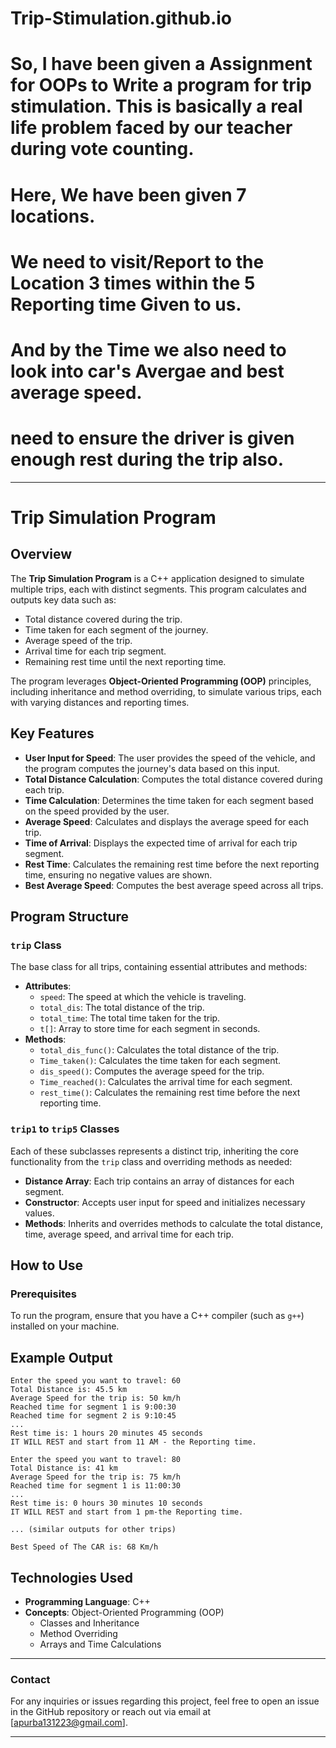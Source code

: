 # Trip-Stimulation.github.io
# So, I have been given a Assignment for OOPs to Write a program for trip stimulation. This is basically a real life problem faced by our teacher during vote counting.
# Here, We have been given 7 locations.
# We need to visit/Report to  the Location 3 times within the 5 Reporting time Given to us.
# And by the Time we also need to look into car's Avergae and best average speed.
# need to ensure the driver is given enough rest during the trip also.



---

# Trip Simulation Program

## Overview

The **Trip Simulation Program** is a C++ application designed to simulate multiple trips, each with distinct segments. This program calculates and outputs key data such as:
- Total distance covered during the trip.
- Time taken for each segment of the journey.
- Average speed of the trip.
- Arrival time for each trip segment.
- Remaining rest time until the next reporting time.

The program leverages **Object-Oriented Programming (OOP)** principles, including inheritance and method overriding, to simulate various trips, each with varying distances and reporting times.

## Key Features

- **User Input for Speed**: The user provides the speed of the vehicle, and the program computes the journey's data based on this input.
- **Total Distance Calculation**: Computes the total distance covered during each trip.
- **Time Calculation**: Determines the time taken for each segment based on the speed provided by the user.
- **Average Speed**: Calculates and displays the average speed for each trip.
- **Time of Arrival**: Displays the expected time of arrival for each trip segment.
- **Rest Time**: Calculates the remaining rest time before the next reporting time, ensuring no negative values are shown.
- **Best Average Speed**: Computes the best average speed across all trips.

## Program Structure

### `trip` Class

The base class for all trips, containing essential attributes and methods:
- **Attributes**:
  - `speed`: The speed at which the vehicle is traveling.
  - `total_dis`: The total distance of the trip.
  - `total_time`: The total time taken for the trip.
  - `t[]`: Array to store time for each segment in seconds.
- **Methods**:
  - `total_dis_func()`: Calculates the total distance of the trip.
  - `Time_taken()`: Calculates the time taken for each segment.
  - `dis_speed()`: Computes the average speed for the trip.
  - `Time_reached()`: Calculates the arrival time for each segment.
  - `rest_time()`: Calculates the remaining rest time before the next reporting time.

### `trip1` to `trip5` Classes

Each of these subclasses represents a distinct trip, inheriting the core functionality from the `trip` class and overriding methods as needed:
- **Distance Array**: Each trip contains an array of distances for each segment.
- **Constructor**: Accepts user input for speed and initializes necessary values.
- **Methods**: Inherits and overrides methods to calculate the total distance, time, average speed, and arrival time for each trip.

## How to Use

### Prerequisites

To run the program, ensure that you have a C++ compiler (such as `g++`) installed on your machine.



## Example Output

```plaintext
Enter the speed you want to travel: 60
Total Distance is: 45.5 km
Average Speed for the trip is: 50 km/h
Reached time for segment 1 is 9:00:30
Reached time for segment 2 is 9:10:45
...
Rest time is: 1 hours 20 minutes 45 seconds
IT WILL REST and start from 11 AM - the Reporting time.

Enter the speed you want to travel: 80
Total Distance is: 41 km
Average Speed for the trip is: 75 km/h
Reached time for segment 1 is 11:00:30
...
Rest time is: 0 hours 30 minutes 10 seconds
IT WILL REST and start from 1 pm-the Reporting time.

... (similar outputs for other trips)

Best Speed of The CAR is: 68 Km/h
```

## Technologies Used

- **Programming Language**: C++
- **Concepts**: Object-Oriented Programming (OOP)
  - Classes and Inheritance
  - Method Overriding
  - Arrays and Time Calculations



---

### Contact

For any inquiries or issues regarding this project, feel free to open an issue in the GitHub repository or reach out via email at [apurba131223@gmail.com].

---
